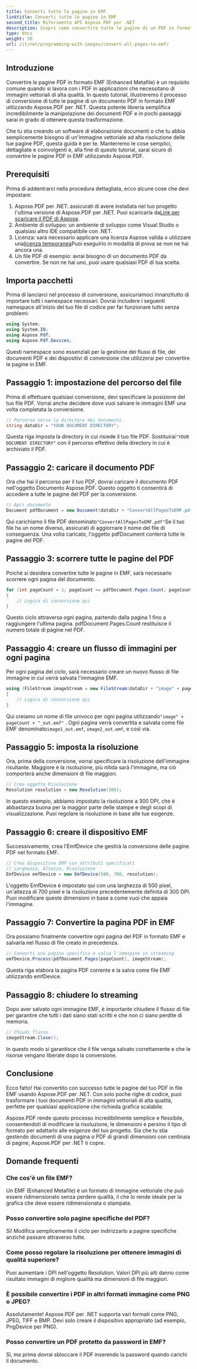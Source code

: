 ```yaml
---
title: Converti tutte le pagine in EMF
linktitle: Converti tutte le pagine in EMF
second_title: Riferimento API Aspose.PDF per .NET
description: Scopri come convertire tutte le pagine di un PDF in formato EMF utilizzando Aspose.PDF per .NET con questo tutorial dettagliato e ottimizzato per la SEO.
type: docs
weight: 50
url: /it/net/programming-with-images/convert-all-pages-to-emf/
---
```

## Introduzione

Convertire le pagine PDF in formato EMF (Enhanced Metafile) è un requisito comune quando si lavora con i PDF in applicazioni che necessitano di immagini vettoriali di alta qualità. In questo tutorial, illustreremo il processo di conversione di tutte le pagine di un documento PDF in formato EMF utilizzando Aspose.PDF per .NET. Questa potente libreria semplifica incredibilmente la manipolazione dei documenti PDF e in pochi passaggi sarai in grado di ottenere questa trasformazione.

Che tu stia creando un software di elaborazione documenti o che tu abbia semplicemente bisogno di un'immagine vettoriale ad alta risoluzione delle tue pagine PDF, questa guida è per te. Manterremo le cose semplici, dettagliate e coinvolgenti e, alla fine di questo tutorial, sarai sicuro di convertire le pagine PDF in EMF utilizzando Aspose.PDF.

## Prerequisiti

Prima di addentrarci nella procedura dettagliata, ecco alcune cose che devi impostare:

1.  Aspose.PDF per .NET: assicurati di avere installata nel tuo progetto l'ultima versione di Aspose.PDF per .NET. Puoi scaricarla da[Link per scaricare il PDF di Aspose](https://releases.aspose.com/pdf/net/).
2. Ambiente di sviluppo: un ambiente di sviluppo come Visual Studio o qualsiasi altro IDE compatibile con .NET.
3.  Licenza: sarà necessario applicare una licenza Aspose valida o utilizzare una[licenza temporanea](https://purchase.aspose.com/temporary-license/)Puoi eseguirlo in modalità di prova se non ne hai ancora una.
4. Un file PDF di esempio: avrai bisogno di un documento PDF da convertire. Se non ne hai uno, puoi usare qualsiasi PDF di tua scelta.

## Importa pacchetti

Prima di lanciarci nel processo di conversione, assicuriamoci innanzitutto di importare tutti i namespace necessari. Dovrai includere i seguenti namespace all'inizio del tuo file di codice per far funzionare tutto senza problemi:

```csharp
using System;
using System.IO;
using Aspose.Pdf;
using Aspose.Pdf.Devices;
```

Questi namespace sono essenziali per la gestione dei flussi di file, dei documenti PDF e dei dispositivi di conversione che utilizzerai per convertire le pagine in EMF.

## Passaggio 1: impostazione del percorso del file

Prima di effettuare qualsiasi conversione, devi specificare la posizione del tuo file PDF. Vorrai anche decidere dove vuoi salvare le immagini EMF una volta completata la conversione.

```csharp
// Percorso verso la directory dei documenti.
string dataDir = "YOUR DOCUMENT DIRECTORY";
```

 Questa riga imposta la directory in cui risiede il tuo file PDF. Sostituirai`"YOUR DOCUMENT DIRECTORY"` con il percorso effettivo della directory in cui è archiviato il PDF.

## Passaggio 2: caricare il documento PDF

Ora che hai il percorso per il tuo PDF, dovrai caricare il documento PDF nell'oggetto Documento Aspose.PDF. Questo oggetto ti consentirà di accedere a tutte le pagine del PDF per la conversione.

```csharp
// Apri documento
Document pdfDocument = new Document(dataDir + "ConvertAllPagesToEMF.pdf");
```

 Qui carichiamo il file PDF denominato`"ConvertAllPagesToEMF.pdf"`Se il tuo file ha un nome diverso, assicurati di aggiornare il nome del file di conseguenza. Una volta caricato, l'oggetto pdfDocument conterrà tutte le pagine del PDF.

## Passaggio 3: scorrere tutte le pagine del PDF

Poiché si desidera convertire tutte le pagine in EMF, sarà necessario scorrere ogni pagina del documento.

```csharp
for (int pageCount = 1; pageCount <= pdfDocument.Pages.Count; pageCount++)
{
    // Logica di conversione qui
}
```

Questo ciclo attraversa ogni pagina, partendo dalla pagina 1 fino a raggiungere l'ultima pagina. pdfDocument.Pages.Count restituisce il numero totale di pagine nel PDF.

## Passaggio 4: creare un flusso di immagini per ogni pagina

Per ogni pagina del ciclo, sarà necessario creare un nuovo flusso di file immagine in cui verrà salvata l'immagine EMF.

```csharp
using (FileStream imageStream = new FileStream(dataDir + "image" + pageCount + "_out" + ".emf", FileMode.Create))
{
    // Logica di conversione qui
}
```

 Qui creiamo un nome di file univoco per ogni pagina utilizzando`"image" + pageCount + "_out.emf"` . Ogni pagina verrà convertita e salvata come file EMF denominato`image1_out.emf`, `image2_out.emf`, e così via.

## Passaggio 5: imposta la risoluzione

Ora, prima della conversione, vorrai specificare la risoluzione dell'immagine risultante. Maggiore è la risoluzione, più nitida sarà l'immagine, ma ciò comporterà anche dimensioni di file maggiori.

```csharp
// Crea oggetto Risoluzione
Resolution resolution = new Resolution(300);
```

In questo esempio, abbiamo impostato la risoluzione a 300 DPI, che è abbastanza buona per la maggior parte delle stampe e degli scopi di visualizzazione. Puoi regolare la risoluzione in base alle tue esigenze.

## Passaggio 6: creare il dispositivo EMF

Successivamente, crea l'EmfDevice che gestirà la conversione delle pagine PDF nel formato EMF.

```csharp
// Crea dispositivo EMF con attributi specificati
// Larghezza, Altezza, Risoluzione
EmfDevice emfDevice = new EmfDevice(500, 700, resolution);
```

L'oggetto EmfDevice è impostato qui con una larghezza di 500 pixel, un'altezza di 700 pixel e la risoluzione precedentemente definita di 300 DPI. Puoi modificare queste dimensioni in base a come vuoi che appaia l'immagine.

## Passaggio 7: Convertire la pagina PDF in EMF

Ora possiamo finalmente convertire ogni pagina del PDF in formato EMF e salvarla nel flusso di file creato in precedenza.

```csharp
// Converti una pagina specifica e salva l'immagine in streaming
emfDevice.Process(pdfDocument.Pages[pageCount], imageStream);
```

Questa riga elabora la pagina PDF corrente e la salva come file EMF utilizzando emfDevice.

## Passaggio 8: chiudere lo streaming

Dopo aver salvato ogni immagine EMF, è importante chiudere il flusso di file per garantire che tutti i dati siano stati scritti e che non ci siano perdite di memoria.

```csharp
// Chiudi flusso
imageStream.Close();
```

In questo modo si garantisce che il file venga salvato correttamente e che le risorse vengano liberate dopo la conversione.

## Conclusione

Ecco fatto! Hai convertito con successo tutte le pagine del tuo PDF in file EMF usando Aspose.PDF per .NET. Con solo poche righe di codice, puoi trasformare i tuoi documenti PDF in immagini vettoriali di alta qualità, perfette per qualsiasi applicazione che richieda grafica scalabile.

Aspose.PDF rende questo processo incredibilmente semplice e flessibile, consentendoti di modificare la risoluzione, le dimensioni e persino il tipo di formato per adattarlo alle esigenze del tuo progetto. Sia che tu stia gestendo documenti di una pagina o PDF di grandi dimensioni con centinaia di pagine, Aspose.PDF per .NET ti copre.

## Domande frequenti

### Che cos'è un file EMF?
Un EMF (Enhanced Metafile) è un formato di immagine vettoriale che può essere ridimensionato senza perdere qualità, il che lo rende ideale per la grafica che deve essere ridimensionata o stampata.

### Posso convertire solo pagine specifiche del PDF?
Sì! Modifica semplicemente il ciclo per indirizzarlo a pagine specifiche anziché passare attraverso tutte.

### Come posso regolare la risoluzione per ottenere immagini di qualità superiore?
Puoi aumentare i DPI nell'oggetto Resolution. Valori DPI più alti danno come risultato immagini di migliore qualità ma dimensioni di file maggiori.

### È possibile convertire i PDF in altri formati immagine come PNG o JPEG?
Assolutamente! Aspose.PDF per .NET supporta vari formati come PNG, JPEG, TIFF e BMP. Devi solo creare il dispositivo appropriato (ad esempio, PngDevice per PNG).

### Posso convertire un PDF protetto da password in EMF?
Sì, ma prima dovrai sbloccare il PDF inserendo la password quando carichi il documento.